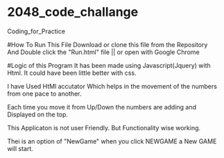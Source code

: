 # 2048_code_challange
Coding_for_Practice 


#How To Run This File
Download or clone this file from the Repository  
And Double click the "Run.html" file    ||  or open with Google Chrome 



#Logic of this Program
It has been made using Javascript(Jquery) with Html.
It could have been little better with css.

I have Used HtMl accutator Which helps in the movement of the numbers from one pace to another.

Each time you move it from Up/Down the numbers are adding and Displayed on the top.

This Applicaton is not user Friendly. But Functionality wise working.

Thei is an option of "NewGame" when you click NEWGAME a New GAME will start. 
